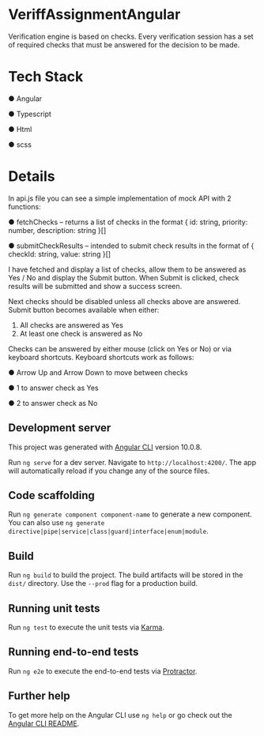 # VeriffAssignmentAngular
Verification engine is based on checks. Every verification session has a set of required checks that must be answered for the decision to be made.

# Tech Stack
● Angular

● Typescript

● Html

● scss

# Details
In api.js file you can see a simple implementation of mock API with 2 functions:

● fetchChecks – returns a list of checks in the format { id: string,
priority: number, description: string }[]

● submitCheckResults – intended to submit check results in the format of {
checkId: string, value: string }[]

I have fetched and display a list of checks, allow them to be answered as Yes /
No and display the Submit button. When Submit is clicked, check results will be
submitted and show a success screen.

Next checks should be disabled unless all checks above are answered. Submit
button becomes available when either:
1. All checks are answered as Yes
2. At least one check is answered as No

Checks can be answered by either mouse (click on Yes or No) or via keyboard
shortcuts. Keyboard shortcuts work as follows:

● Arrow Up and Arrow Down to move between checks

● 1 to answer check as Yes

● 2 to answer check as No

## Development server

This project was generated with [Angular CLI](https://github.com/angular/angular-cli) version 10.0.8.

Run `ng serve` for a dev server. Navigate to `http://localhost:4200/`. The app will automatically reload if you change any of the source files.

## Code scaffolding

Run `ng generate component component-name` to generate a new component. You can also use `ng generate directive|pipe|service|class|guard|interface|enum|module`.

## Build

Run `ng build` to build the project. The build artifacts will be stored in the `dist/` directory. Use the `--prod` flag for a production build.

## Running unit tests

Run `ng test` to execute the unit tests via [Karma](https://karma-runner.github.io).

## Running end-to-end tests

Run `ng e2e` to execute the end-to-end tests via [Protractor](http://www.protractortest.org/).

## Further help

To get more help on the Angular CLI use `ng help` or go check out the [Angular CLI README](https://github.com/angular/angular-cli/blob/master/README.md).
